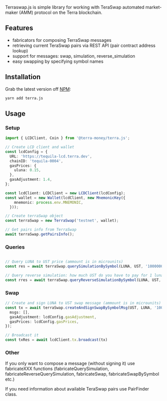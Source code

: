 Terraswap.js is simple library for working with TeraSwap automated market-maker (AMM) protocol on the Terra blockchain.

## Features

- fabricators for composing TerraSwap messages
- retrieving current TeraSwap pairs via REST API (pair contract address lookup)
- support for messages: swap, simulation, reverse_simulation
- easy swapping by specifying symbol names


## Installation

Grab the latest version off [NPM](https://www.npmjs.com/package/terraswap.js):

```sh
yarn add terra.js
```

## Usage

### Setup 


```ts
import { LCDClient, Coin } from '@terra-money/terra.js';

// Create LCD client and wallet 
const lcdConfig = {
  URL: 'https://tequila-lcd.terra.dev',
  chainID: 'tequila-0004',
  gasPrices: {
    uluna: 0.15,
  },
  gasAdjustment: 1.4,
};

const lcdClient: LCDClient = new LCDClient(lcdConfig);
const wallet = new Wallet(lcdClient, new MnemonicKey({
    mnemonic: process.env.MNEMONIC,
  }));

// Create terraSwap object
const terraSwap = new TerraSwap('testnet', wallet);

// Get pairs info from TerraSwap 
await terraSwap.getPairsInfo();

```

### Queries


```ts

// Query LUNA to UST price (ammount is in microunits)
const res = await terraSwap.querySimulationBySymbol(LUNA, UST, '1000000');

// Query reverse simulation: how much UST do you have to pay for 1 luna ?
const rres = await terraSwap.queryReverseSimulationBySymbol(LUNA, UST, '1000000');


```

### Swap

```ts
// Create and sign LUNA to UST swap message (ammount is in microunits)
const tx = await terraSwap.createAndSignSwapBySymbolMsg(UST, LUNA, '1000000', {
  msgs: [],
  gasAdjustment: lcdConfig.gasAdjustment,
  gasPrices: lcdConfig.gasPrices,
});

// Broadcast it
const txRes = await lcdClient.tx.broadcast(tx)

```

### Other

If you only want to compose a message (without signing it) use fabricateXXX functions
(fabricateQuerySimulation, fabricateReverseQuerySimulation, fabricateSwap, fabricateSwapBySymbol etc.)

If you need information about available TeraSwap pairs use PairFinder class.

